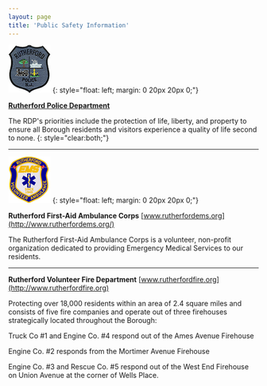 ```yaml
---
layout: page
title: 'Public Safety Information'
---
```


![RPD Badge](PoliceBadge85px.jpg)
{: style="float: left; margin: 0 20px 20px 0;"}

[**Rutherford Police Department**](/departments/police/)

The RDP's priorities include the protection of life, liberty, and property to ensure all Borough residents and visitors experience a quality of life second to none.
{: style="clear:both;"}

---

![EMS Badge](EMSbadge85px.jpg)
{: style="float: left; margin: 0 20px 20px 0;"}

**Rutherford First-Aid Ambulance Corps** [www.rutherfordems.org](http://www.rutherfordems.org/)

The Rutherford First-Aid Ambulance Corps is a volunteer, non-profit organization dedicated to providing Emergency Medical Services to our residents.

---

**Rutherford Volunteer Fire Department** [www.rutherfordfire.org](http://www.rutherfordfire.org)

Protecting over 18,000 residents within an area of 2.4 square miles and consists of five fire companies and operate out of three firehouses strategically located throughout the Borough:  

Truck Co #1 and Engine Co. #4 respond out of the Ames Avenue Firehouse

Engine Co. #2 responds from the Mortimer Avenue Firehouse

Engine Co. #3 and Rescue Co. #5 respond out of the West End Firehouse on Union Avenue at the corner of Wells Place. 


